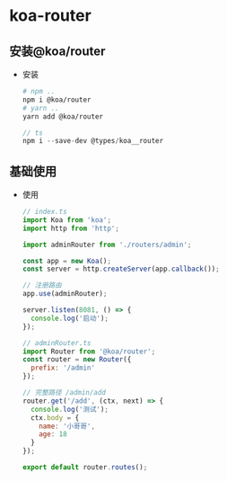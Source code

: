 # koa-router

## 安装@koa/router

+ 安装

  ```bash
  # npm ..
  npm i @koa/router
  # yarn ..
  yarn add @koa/router
  ```

  ```javascript
  // ts
  npm i --save-dev @types/koa__router
  ```

## 基础使用

+ 使用

  ```javascript
  // index.ts
  import Koa from 'koa';
  import http from 'http';

  import adminRouter from './routers/admin';

  const app = new Koa();
  const server = http.createServer(app.callback());

  // 注册路由
  app.use(adminRouter);

  server.listen(8081, () => {
    console.log('启动');
  });

  ```

  ```javascript
  // adminRouter.ts
  import Router from '@koa/router';
  const router = new Router({
    prefix: '/admin'
  });

  // 完整路径 /admin/add
  router.get('/add', (ctx, next) => {
    console.log('测试');
    ctx.body = {
      name: '小哥哥',
      age: 18
    }
  });

  export default router.routes();
  ```

